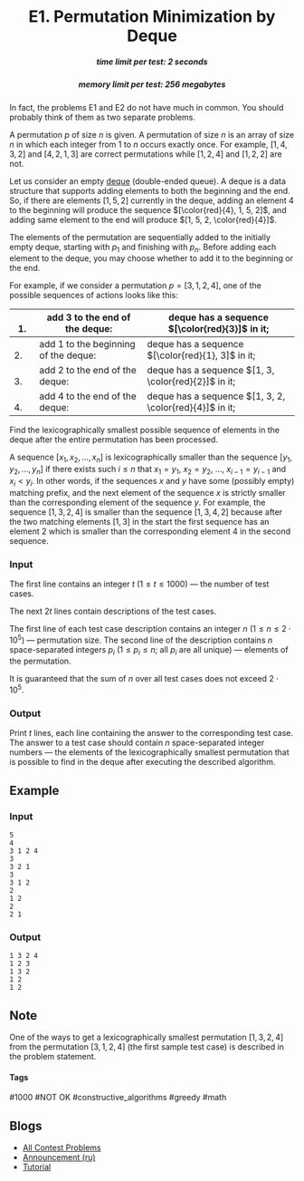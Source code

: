 <h1 style='text-align: center;'> E1. Permutation Minimization by Deque</h1>

<h5 style='text-align: center;'>time limit per test: 2 seconds</h5>
<h5 style='text-align: center;'>memory limit per test: 256 megabytes</h5>

In fact, the problems E1 and E2 do not have much in common. You should probably think of them as two separate problems.

A permutation $p$ of size $n$ is given. A permutation of size $n$ is an array of size $n$ in which each integer from $1$ to $n$ occurs exactly once. For example, $[1, 4, 3, 2]$ and $[4, 2, 1, 3]$ are correct permutations while $[1, 2, 4]$ and $[1, 2, 2]$ are not.

Let us consider an empty [deque](https://tinyurl.com/pfeucbux) (double-ended queue). A deque is a data structure that supports adding elements to both the beginning and the end. So, if there are elements $[1, 5, 2]$ currently in the deque, adding an element $4$ to the beginning will produce the sequence $[\color{red}{4}, 1, 5, 2]$, and adding same element to the end will produce $[1, 5, 2, \color{red}{4}]$.

The elements of the permutation are sequentially added to the initially empty deque, starting with $p_1$ and finishing with $p_n$. Before adding each element to the deque, you may choose whether to add it to the beginning or the end.

For example, if we consider a permutation $p = [3, 1, 2, 4]$, one of the possible sequences of actions looks like this: 

| $\quad$ 1. | add $3$ to the end of the deque: | deque has a sequence $[\color{red}{3}]$ in it; |
| --- | --- | --- |
| $\quad$ 2. | add $1$ to the beginning of the deque: | deque has a sequence $[\color{red}{1}, 3]$ in it; |
| $\quad$ 3. | add $2$ to the end of the deque: | deque has a sequence $[1, 3, \color{red}{2}]$ in it; |
| $\quad$ 4. | add $4$ to the end of the deque: | deque has a sequence $[1, 3, 2, \color{red}{4}]$ in it; |



Find the lexicographically smallest possible sequence of elements in the deque after the entire permutation has been processed. 

A sequence $[x_1, x_2, \ldots, x_n]$ is lexicographically smaller than the sequence $[y_1, y_2, \ldots, y_n]$ if there exists such $i \leq n$ that $x_1 = y_1$, $x_2 = y_2$, $\ldots$, $x_{i - 1} = y_{i - 1}$ and $x_i < y_i$. In other words, if the sequences $x$ and $y$ have some (possibly empty) matching prefix, and the next element of the sequence $x$ is strictly smaller than the corresponding element of the sequence $y$. For example, the sequence $[1, 3, 2, 4]$ is smaller than the sequence $[1, 3, 4, 2]$ because after the two matching elements $[1, 3]$ in the start the first sequence has an element $2$ which is smaller than the corresponding element $4$ in the second sequence.

### Input

The first line contains an integer $t$ ($1 \leq t \leq 1000$) — the number of test cases.

The next $2t$ lines contain descriptions of the test cases. 

The first line of each test case description contains an integer $n$ ($1 \le n \le 2 \cdot 10^5$) — permutation size. The second line of the description contains $n$ space-separated integers $p_i$ ($1 \le p_i \le n$; all $p_i$ are all unique) — elements of the permutation.

It is guaranteed that the sum of $n$ over all test cases does not exceed $2 \cdot 10^5$.

### Output

Print $t$ lines, each line containing the answer to the corresponding test case. The answer to a test case should contain $n$ space-separated integer numbers — the elements of the lexicographically smallest permutation that is possible to find in the deque after executing the described algorithm.

## Example

### Input


```text
5
4
3 1 2 4
3
3 2 1
3
3 1 2
2
1 2
2
2 1
```
### Output


```text
1 3 2 4 
1 2 3 
1 3 2 
1 2 
1 2 
```
## Note

One of the ways to get a lexicographically smallest permutation $[1, 3, 2, 4]$ from the permutation $[3, 1, 2, 4]$ (the first sample test case) is described in the problem statement.



#### Tags 

#1000 #NOT OK #constructive_algorithms #greedy #math 

## Blogs
- [All Contest Problems](../Codeforces_Round_744_(Div._3).md)
- [Announcement (ru)](../blogs/Announcement_(ru).md)
- [Tutorial](../blogs/Tutorial.md)
